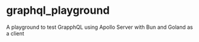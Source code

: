 # graphql_playground
A playground to test GrapphQL using Apollo Server with Bun and Goland as a client
